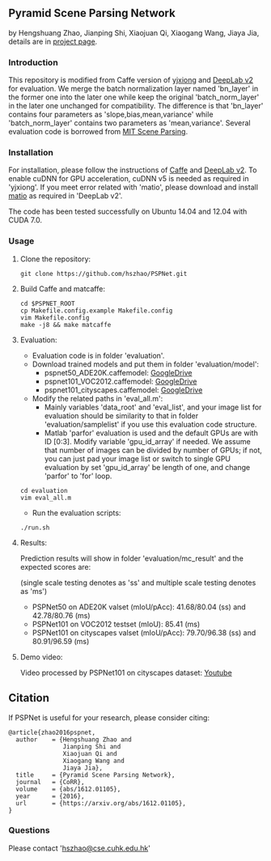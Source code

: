 ## Pyramid Scene Parsing Network

by Hengshuang Zhao, Jianping Shi, Xiaojuan Qi, Xiaogang Wang, Jiaya Jia, details are in [project page](http://www.cse.cuhk.edu.hk/~hszhao/projects/pspnet/index.html).

### Introduction

This repository is modified from Caffe version of [yjxiong](https://github.com/yjxiong/caffe/tree/mem) and [DeepLab v2](https://bitbucket.org/aquariusjay/deeplab-public-ver2) for evaluation. We merge the batch normalization layer named 'bn_layer' in the former one into the later one while keep the original 'batch_norm_layer' in the later one unchanged for compatibility. The difference is that 'bn_layer' contains four parameters as 'slope,bias,mean,variance' while 'batch_norm_layer' contains two parameters as 'mean,variance'. Several evaluation code is borrowed from [MIT Scene Parsing](https://github.com/CSAILVision/sceneparsing).

### Installation

For installation, please follow the instructions of [Caffe](https://github.com/BVLC/caffe) and [DeepLab v2](https://bitbucket.org/aquariusjay/deeplab-public-ver2). To enable cuDNN for GPU acceleration, cuDNN v5 is needed as required in 'yjxiong'. If you meet error related with 'matio', please download and install [matio](matio) as required in 'DeepLab v2'.

The code has been tested successfully on Ubuntu 14.04 and 12.04 with CUDA 7.0.

### Usage

1. Clone the repository:

   ```shell
   git clone https://github.com/hszhao/PSPNet.git
   ```

2. Build Caffe and matcaffe:

   ```shell
   cd $PSPNET_ROOT
   cp Makefile.config.example Makefile.config
   vim Makefile.config
   make -j8 && make matcaffe
   ```

3. Evaluation:

   - Evaluation code is in folder 'evaluation'.
   - Download trained models and put them in folder 'evaluation/model':
     - pspnet50\_ADE20K.caffemodel: [GoogleDrive](https://drive.google.com/open?id=0BzaU285cX7TCN1R3QnUwQ0hoMTA)
     - pspnet101\_VOC2012.caffemodel: [GoogleDrive](https://drive.google.com/open?id=0BzaU285cX7TCNVhETE5vVUdMYk0)
     - pspnet101\_cityscapes.caffemodel: [GoogleDrive](https://drive.google.com/open?id=0BzaU285cX7TCT1M3TmNfNjlUeEU)
   - Modify the related paths in 'eval_all.m':
     - Mainly variables 'data_root' and 'eval_list', and your image list for evaluation should be similarity to that in folder 'evaluation/samplelist' if you use this evaluation code structure. 
     - Matlab 'parfor' evaluation is used and the default GPUs are with ID [0:3]. Modify variable 'gpu_id_array' if needed. We assume that number of images can be divided by number of GPUs; if not, you can just pad your image list or switch to single GPU evaluation by set 'gpu_id_array' be length of one, and change 'parfor' to 'for' loop.

   ```shell
   cd evaluation
   vim eval_all.m
   ```

   - Run the evaluation scripts:

   ```
   ./run.sh
   ```

4. Results: 

   Prediction results will show in folder 'evaluation/mc_result' and the expected scores are:

   (single scale testing denotes as 'ss' and multiple scale testing denotes as 'ms')

   - PSPNet50 on ADE20K valset (mIoU/pAcc): 41.68/80.04 (ss) and 42.78/80.76 (ms) 
   - PSPNet101 on VOC2012 testset (mIoU): 85.41 (ms)
   - PSPNet101 on cityscapes valset (mIoU/pAcc): 79.70/96.38 (ss) and 80.91/96.59 (ms)

5. Demo video:

   Video processed by PSPNet101 on cityscapes dataset: [Youtube](https://youtu.be/gdAVqJn_J2M)

## Citation

If PSPNet is useful for your research, please consider citing:

    @article{zhao2016pspnet,
      author    = {Hengshuang Zhao and
      			   Jianping Shi and
      			   Xiaojuan Qi and
      			   Xiaogang Wang and
      			   Jiaya Jia},
      title     = {Pyramid Scene Parsing Network},
      journal   = {CoRR},
      volume    = {abs/1612.01105},
      year      = {2016},
      url       = {https://arxiv.org/abs/1612.01105},
    }
### Questions

Please contact 'hszhao@cse.cuhk.edu.hk'
